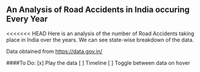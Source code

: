 An Analysis of Road Accidents in India occuring Every Year
----------------------------------------------

<<<<<<< HEAD
Here is an analysis of the number of Road Accidents taking place in India over the years.
We can see state-wise breakdown of the data.

Data obtained from https://data.gov.in/

####To Do:
[x] Play the data
[ ] Timeline 
[ ] Toggle between data on hover


